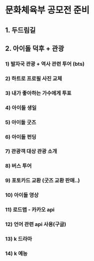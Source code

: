 # 문화체육부 공모전 준비

## 1. 두드림길

## 2. 아이돌 덕후 + 관광

### 1) 발자국 관광 + 역사 관련 투어 (bts)

### 2) 하트로 프로필 사진 교체

### 3) 내가 좋아하는 가수에게 투표

### 4) 아이돌 생일

### 5) 아이돌 굿즈

### 6) 아이돌 펀딩

### 7) 관광객 대상 관광 소개

### 8) 버스 투어

### 9) 포토카드 교환 (굿즈 교환 판매..)

### 10) 아이돌 영상

### 11) 로드맵 - 카카오 api

### 12) 언어 관련 api 사용(구글)

### 13) k 드라마

### 14) k 예능











